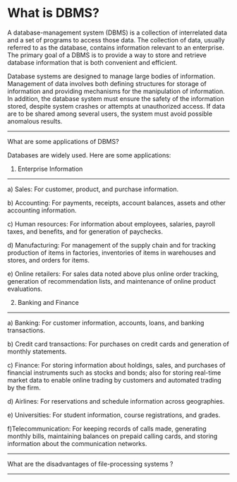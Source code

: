 
# What is DBMS?

A database-management system (DBMS) is a collection of interrelated data and a set of programs to access those data.
The collection of data, usually referred to as the database, contains information relevant to an enterprise.
The primary goal of a DBMS is to provide a way to store and retrieve database information that is
both convenient and efficient.

Database systems are designed to manage large bodies of information. Management of data involves both
defining structures for storage of information and providing mechanisms for the manipulation of information.
In addition, the database system must ensure the safety of the information stored, despite system
crashes or attempts at unauthorized access. If data are to be shared among several
users, the system must avoid possible anomalous results.

---------------------------------------------------------------------------------------------------------------------

What are some applications of DBMS?

Databases are widely used. Here are some applications:

1) Enterprise Information
---------------------------------------
a) Sales: For customer, product, and purchase information.

b) Accounting: For payments, receipts, account balances, assets and other accounting information.

c) Human resources: For information about employees, salaries, payroll taxes, and benefits, and for generation of paychecks.

d) Manufacturing: For management of the supply chain and for tracking production of items in factories,
inventories of items in warehouses and stores, and orders for items.

e) Online retailers: For sales data noted above plus online order tracking, generation of recommendation lists,
and maintenance of online product evaluations.

2) Banking and Finance
-------------------------------
a) Banking: For customer information, accounts, loans, and banking transactions.

b) Credit card transactions: For purchases on credit cards and generation of monthly statements.

c) Finance: For storing information about holdings, sales, and purchases of financial instruments such as stocks
and bonds; also for storing real-time market data to enable online trading by customers and automated trading
by the firm.

d) Airlines: For reservations and schedule information across geographies.

e) Universities: For student information, course registrations, and grades.

f)Telecommunication: For keeping records of calls made, generating monthly bills, maintaining balances
on prepaid calling cards, and storing information about the communication networks.

---------------------------------------------------------------------------------------------------------------------

What are the disadvantages of file-processing systems ?



---------------------------------------------------------------------------------------------------------------------
